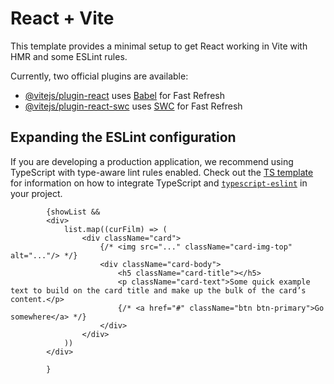 # React + Vite

This template provides a minimal setup to get React working in Vite with HMR and some ESLint rules.

Currently, two official plugins are available:

- [@vitejs/plugin-react](https://github.com/vitejs/vite-plugin-react/blob/main/packages/plugin-react) uses [Babel](https://babeljs.io/) for Fast Refresh
- [@vitejs/plugin-react-swc](https://github.com/vitejs/vite-plugin-react/blob/main/packages/plugin-react-swc) uses [SWC](https://swc.rs/) for Fast Refresh

## Expanding the ESLint configuration

If you are developing a production application, we recommend using TypeScript with type-aware lint rules enabled. Check out the [TS template](https://github.com/vitejs/vite/tree/main/packages/create-vite/template-react-ts) for information on how to integrate TypeScript and [`typescript-eslint`](https://typescript-eslint.io) in your project.








            {showList &&
            <div>
                list.map((curFilm) => (
                    <div className="card">
                        {/* <img src="..." className="card-img-top" alt="..."/> */}
                        <div className="card-body">
                            <h5 className="card-title"></h5>
                            <p className="card-text">Some quick example text to build on the card title and make up the bulk of the card’s content.</p>
                            {/* <a href="#" className="btn btn-primary">Go somewhere</a> */}
                        </div>
                    </div>
                ))
            </div>

            }